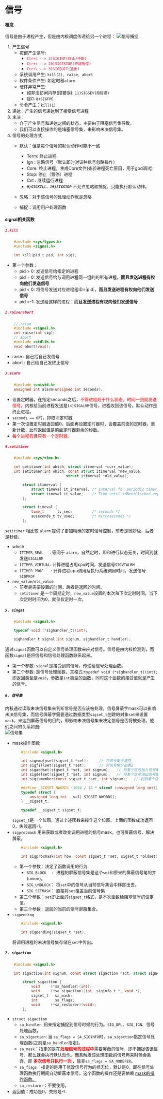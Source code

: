 # 信号

#### 概念
信号是由于进程产生，但是由内核调度传递给另一个进程：
![信号捕捉](./Image/信号捕捉过程.jpg)

1. 产生信号
    + 按键产生信号:  
        + <font color=Crimson> `Ctr+c --> 2)SIGINT(终止/中断)`</font>   
        + <font color=Crimson> `Ctr+z --> 20)SIGTSTOP(终端暂停)` </font>   
        + <font color=Crimson> `Ctr+\ --> 3)SIGQUIT(退出)`</font>   
    + 系统调用产生: `kill(2), raise, abort`
    + 软件条件产生: 如定时器`alarm`
    + 硬件异常产生: 
        + 如非法访问内存(段错误): `11)SIGSEV(段错误)`
        + 除0: `8)SIGFPE`
    + 命令产生：`kill(1)`
2. 递达：产生的信号递达到了接受信号进程
3. 未决：
    + 介于产生信号和递达之间的状态，主要由于阻塞信号集导致。
    + 我们可以直接操作的是堵塞信号集，来影响未决信号集。
4. 信号的处理方式
    + 默认：但是每个信号的默认动作可能不一致
        + Term: 终止进程
        + Ign : 忽略信号（默认即时对该种信号忽略操作）
        + Core: 终止进程，生成Core文件(查验进程死亡原因，用于gbd调试)
        + Stop: 停止（暂停）进程
        + Cnt : 继续运行进程
        + ***`9)SIGKILL、19)SIGSTOP`*** 不允许忽略和捕捉，只能执行默认动作。

    + 忽略：对于该信号的处理动作就是忽略
    + 捕捉：调用用户处理函数  
    
    
#### signal相关函数
##### <font color=Crimson>`1.kill`</font>  
```c
    #include <sys/types.h>
    #include <signal.h>

    int kill(pid_t pid, int sig);
```
+ 第一个参数：
    + pid > 0: 发送信号给指定的进程
    + pid = 0: 发送信号给与调用进程同一组的的所有进程，**而且发送进程有权向他们发送信号**
    + pid < 0: 将信号发送对应进程组ID=|pid|，**而且发送进程有权向他们发送信号**
    + pid =-1: 发送给这样的进程：**而且发送进程有权向他们发送信号**  
  
#####  <font color=Crimson>`2.raise/abort`</font> 
```c
    // raise
    #include <signal.h>
    int raise(int sig);
    // abort
    #include <stdlib.h>
    void abort(void);
```
+ raise : 自己给自己发信号
+ abort : 自己给自己发终止信号

##### <font color=Crimson>`3.alarm`</font>   
```c
    #include <unistd.h>
    unsigned int alarm(unsigned int seconds);
```
+ 设置定时器，在指定seconds之后，<font face='黑体' color=red>不管进程处于什么状态，时间一到就发送信号</font>。内核给当前进程发送是`14)SIGALRM`信号，进程收到该信号，默认动作是终止进程。
+ `seconds == 0`时，即取消定时器
+ 第一次设置定时器返回值0。后面再设置定时器时，会覆盖前面的定时器，重新计数，此时返回值是前面定时器剩余的秒数。
+ <font face="黑体" color=red>每个进程有且只有一个定时器。</font>

##### <font color=Crimson>`4.setitimer`</font> 
```c
    #include <sys/time.h>

    int getitimer(int which, struct itimerval *curr_value);
    int setitimer(int which, const struct itimerval *new_value,
                            struct itimerval *old_value);

        struct itimerval {
            struct timeval it_interval; /* Interval for periodic timer */
            struct timeval it_value;    /* Time until sdNextClicked expiration */
        };

        struct timeval {
            time_t      tv_sec;         /* seconds */
            suseconds_t tv_usec;        /* microseconds */
        };
```

`setitimer` 相比较 `alarm` 提供了更加精确的定时信号控制，前者是微妙级，后者是秒级。
+ which
    + `ITIMER_REAL`&emsp;&ensp;: 等同于 `alarm`，自然定时，即和进行状态无关，时间到就发送`SIGALRM`
    + `ITIMER_VIRTUAL`: 计算进程占用cpu时间，发送信号`SIGVTALRM`
    + `ITIMER_PROF` &emsp;&ensp;: 计算进程cpu调用及执行系统调用时间，发送信号`SIGPROF`
+ `new_value/old_value`  
    + 前者是需要设置的时间，后者是返回的时间。
    + `setitimer` 是一个周期定时，`new_value`设置的本次和下次定时时间。当下次定时时间为0，就仅仅定时一次。


##### `5. singal`
```c
    #include <signal.h>

    typedef void (*sighandler_t)(int);

    sighandler_t signal(int signum, sighandler_t handler);
```
通过`signal`函数可以自定义信号处理函数来应对信号。信号是由内核检测到，而函数`signal`是将信号和信号处理函数联系起来。
+ 第一个参数: `signal`是接受到的信号，传递给信号处理函数。
+ 第二个参数: 是信号处理函数，其格式:`typedef void (*sighandler_t)(int);`即返回类型是`void`，参数是`int`类型的函数，同时这个函数的接受值就是产生的信号。

##### `6. 信号集`
内核通过读取未决信号集来判断信号是否应该被处理。信号屏蔽字mask可以影响未决信号集，而信号屏蔽字需要通过数据类型`sigset_t`创建的对象`set`来设置`mask`，来达到屏蔽信号的目的，即影响未决信号集来决定信号是否将被处理。他们之间的关系如图:  
![信号集](./Image/信号阻塞.jpg)
+ <a name="mask">mask操作函数</a>
    ```c
        #include <signal.h>

        int sigemptyset(sigset_t *set);     // 将信号集合清空
        int sigfillset(sigset_t *set);      // 将信号集全部置1
        int sigaddset(sigset_t *set, int signum);   // 将某个信号加入信号集
        int sigdelset(sigset_t *set, int signum);   // 将某个信号清出信号集
        int sigismember(const sigset_t *set, int signum);   // 判断某个信号是否在信号集

        #define _SIGSET_NWORDS (1024 / (8 * sizeof (unsigned long int))) // 32
        typedef struct {
            unsigned long int __val[_SIGSET_NWORDS];
        } __sigset_t;

        typedef __sigset_t sigset_t; 
    ```
    `sigset_t`是一个位图，通过上述函数来操作这个位图。上面的函数成功返回0，失败返回-1。
+ `sigprocmask` 
    用来获取或者改变调用进程的信号mask。也可屏蔽信号、解决屏蔽。
    ```c
        #include <signal.h>

        int sigprocmask(int how, const sigset_t *set, sigset_t *oldset);
    ```
    + 第一个参数：决定了函数调用的行为  
        + `SIG_BLOCK` &emsp;: &ensp;进程的屏蔽信号集是这个`set`和原来的屏蔽信号笔的并(union)。
        + `SIG_UNBLOCK`： 将`set`中的信号从当前信号集合中移除出去。
        + `SIG_SETMASK`： 直接将`set`覆盖当前信号集
    + 第二个参数：`set`即上面的`sigset_t`格式，是本次函数给阻塞信号的设定值。
    + 第三个参数：返回的当前的信号屏蔽集合。
+ `sigpending`
    ```c
        #include <signal.h>

        int sigpending(sigset_t *set);
    ```
    将调用进程的未决信号集存储在`set`中传出。

##### `7. sigaction`
```c
    #include <signal.h>

    int sigaction(int signum, const struct sigaction *act, struct sigaction *oldact);

        struct sigaction {
            void     (*sa_handler)(int);        
            void     (*sa_sigaction)(int, siginfo_t *, void *);
            sigset_t   sa_mask;
            int        sa_flags;
            void     (*sa_restorer)(void);
        };
```
+ `struct sigaction` 
    + `sa_handler`: 用来指定捕捉到信号时候的行为。`SIG_DFL`、`SIG_IGN`、信号处理函数。
    + `sa_sigaction`: 
        当 `sa_flags = SA_SIGINFO`时，`sa_sigaction`指定信号处理函数(之前是`sa_handler`指定)。
    + `sa_mask`：指定的是在<font face='黑体' color=red>**处理信号的过程中**</font>需要屏蔽的信号，即不捕捉该该信号，那么就会执行默认动作。而且触发该处理函数的信号再来时候会丢弃，即<font face='黑体' color=red> **多次信号只执行一次** </font>，除非`sa_flags = SA_NODEFER`。
    + `sa_flags`：指定的是用于修改信号行为的标志位，默认是0，即在信号处理函数执行期间自动屏蔽本信号。这个函数的操作还是要依赖 <a href="mask">mask的操作函数。</a>
    + `sa_restorer`：不要使用。
+ 返回值：成功是0，失败是-1.